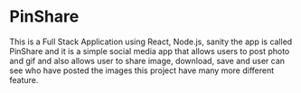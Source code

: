 # PinShare

This is a Full Stack Application using React, Node.js, sanity the app is called PinShare and it is a simple social media app that allows users to post photo and gif and also allows user to share image, download, save
and user can see who have posted the images this project have many more different feature.
